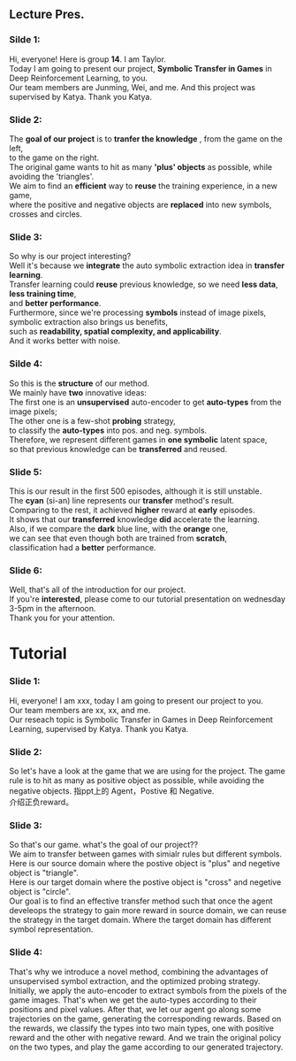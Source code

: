 ## Lecture Pres.
### Silde 1:<br>
Hi, everyone! Here is group **14**. I am Taylor.<br> 
Today I am going to present our project, **Symbolic Transfer in Games** in Deep Reinforcement Learning, to you. <br>
Our team members are Junming, Wei, and me. And this project was supervised by Katya. Thank you Katya.<br>
### Slide 2: <br>
The **goal of our project** is to **tranfer the knowledge** , from the game on the left, <br>
to the game on the right. <br>
The original game wants to hit as many **'plus' objects** as possible, while avoiding the 'triangles'. <br>
We aim to find an **efficient** way to **reuse** the training experience, in a new game, <br>
where the positive and negative objects are **replaced** into new symbols, <br>
crosses and circles.<br>
### Slide 3: <br>
So why is our project interesting? <br>
Well it's because we **integrate** the auto symbolic extraction idea in **transfer learning**.<br>
Transfer learning could **reuse** previous knowledge, so we need **less data**, **less training time**, <br>
and **better performance**.<br>
Furthermore, since we're processing **symbols** instead of image pixels, <br>
symbolic extraction also brings us benefits, <br>
such as **readability, spatial complexity, and applicability**. <br>
And it works better with noise.  <br>
### Silde 4: <br>
So this is the **structure** of our method. <br>
We mainly have **two** innovative ideas: <br>
The first one is an **unsupervised** auto-encoder to get **auto-types** from the image pixels; <br>
The other one is a few-shot **probing** strategy,<br>
to classify the **auto-types** into pos. and neg. symbols. <br>
Therefore, we represent different games in **one symbolic** latent space, <br>
so that previous knowledge can be **transferred** and reused.<br>
### Slide 5: <br>
This is our result in the first 500 episodes, although it is still unstable. <br>
The **cyan** (si-an) line represents our **transfer** method's result.<br> 
Comparing to the rest, it achieved **higher** reward at **early** episodes. <br>
It shows that our **transferred** knowledge **did** accelerate the learning. <br>
Also, if we compare the **dark** blue line, with the **orange** one, <br>
we can see that even though both are trained from **scratch**, <br>
classification had a **better** performance. <br>
### Slide 6: <br>
Well, that's all of the introduction for our project.<br> 
If you're **interested**, please come to our tutorial presentation on wednesday 3-5pm in the afternoon.<br>
Thank you for your attention. <br>



# Tutorial
### Slide 1: <br>
Hi, everyone! I am xxx, today I am going to present our project to you. <br>
Our team members are xx, xx, and me. <br>
Our reseach topic is Symbolic Transfer in Games in Deep Reinforcement Learning, supervised by Katya. Thank you Katya.<br>
### Slide 2: <br>
So let's have a look at the game that we are using for the project. The game rule is to hit as many as positive object as possible, while avoiding the negative objects. 指ppt上的 Agent，Postive 和 Negative.<br> 介绍正负reward。
### Slide 3: <br>
So that's our game. what's the goal of our project??<br>
We aim to transfer between games with simialr rules but different symbols.<br>
Here is our source domain where the postive object is "plus" and negetive object is "triangle".<br>
Here is our target domain where the postive object is "cross" and negetive object is "circle".<br>
Our goal is to find an effective transfer method such that once the agent develeops the strategy to gain more reward in source domain, we can reuse the strategy in the target domain. Where the target domain has different symbol representation.  
### Slide 4: <br>



That's why we introduce a novel method, combining the advantages of unsupervised symbol extraction, and the optimized probing strategy. Initially, we apply the auto-encoder to extract symbols from the pixels of the game images. That's when we get the auto-types according to their positions and pixel values. After that, we let our agent go along some trajectories on the game, generating the corresponding rewards. Based on the rewards, we classify the types into two main types, one with positive reward and the other with negative reward. And we train the original policy on the two types, and play the game according to our generated trajectory.
